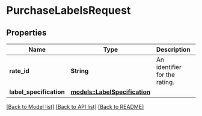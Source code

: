 # PurchaseLabelsRequest

## Properties

Name | Type | Description | Notes
------------ | ------------- | ------------- | -------------
**rate_id** | **String** | An identifier for the rating. | 
**label_specification** | [**models::LabelSpecification**](LabelSpecification.md) |  | 

[[Back to Model list]](../README.md#documentation-for-models) [[Back to API list]](../README.md#documentation-for-api-endpoints) [[Back to README]](../README.md)


